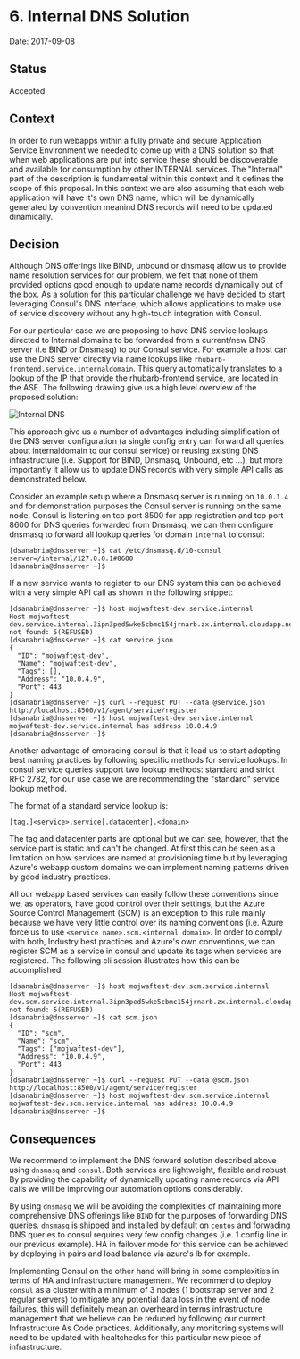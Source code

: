 # 6. Internal DNS Solution
Date: 2017-09-08

## Status 
Accepted

## Context 

In order to run webapps within a fully private and secure Application Service Environment we needed to come up with a DNS solution so that when web applications are put into service these should be discoverable and available for consumption by other INTERNAL services. The "Internal" part of the description is fundamental within this context and it defines the scope of this proposal. In this context we are also assuming that each web application will have it's own DNS name, which will be dynamically generated by convention meanind DNS records will need to be updated dinamically.

## Decision 

Although DNS offerings like BIND, unbound or dnsmasq allow us to provide name resolution services for our problem, we felt that none of them provided options good enough to update name records dynamically out of the box. As a solution for this particular challenge we have decided to start leveraging Consul's DNS interface, which allows applications to make use of service discovery without any high-touch integration with Consul.

For our particular case we are proposing to have DNS service lookups directed to Internal domains to be forwarded from a current/new DNS server (i.e BIND or Dnsmasq) to our Consul service. For example a host can use the DNS server directly via name lookups like `rhubarb-frontend.service.internaldomain`. This query automatically translates to a lookup of the IP that provide the rhubarb-frontend service, are located in the <internal domain> ASE. The following drawing give us a high level overview of the proposed solution:

![Internal DNS](../../img/internal-dns-proposal.png)

This approach give us a number of advantages including simplification of the DNS server configuration (a single config entry can forward all queries about internaldomain to our consul service) or reusing existing DNS infrastructure (i.e. Support for BIND, Dnsmasq, Unbound, etc ...), but more importantly it allow us to update DNS records with very simple API calls as demonstrated below. 

Consider an example setup where a Dnsmasq server is running on `10.0.1.4` and for demonstration purposes the Consul server is running on the same node. Consul is listening on tcp port 8500 for app registration and tcp port 8600 for DNS queries forwarded from Dnsmasq, we can then configure dnsmasq to forward all lookup queries for domain `internal` to consul:

```code
[dsanabria@dnsserver ~]$ cat /etc/dnsmasq.d/10-consul 
server=/internal/127.0.0.1#8600
[dsanabria@dnsserver ~]$
```

If a new service wants to register to our DNS system this can be achieved with a very simple API call as shown in the following snippet:

```code
[dsanabria@dnsserver ~]$ host mojwaftest-dev.service.internal
Host mojwaftest-dev.service.internal.3ipn3ped5wke5cbmc154jrnarb.zx.internal.cloudapp.net not found: 5(REFUSED)
[dsanabria@dnsserver ~]$ cat service.json 
{
  "ID": "mojwaftest-dev",
  "Name": "mojwaftest-dev",
  "Tags": [],
  "Address": "10.0.4.9",
  "Port": 443
}
[dsanabria@dnsserver ~]$ curl --request PUT --data @service.json http://localhost:8500/v1/agent/service/register
[dsanabria@dnsserver ~]$ host mojwaftest-dev.service.internal
mojwaftest-dev.service.internal has address 10.0.4.9
[dsanabria@dnsserver ~]$
```

Another advantage of embracing consul is that it lead us to start adopting best naming practices by following specific methods for service lookups. In consul service queries support two lookup methods: standard and strict RFC 2782, for our use case we are recommending the "standard" service lookup method.

The format of a standard service lookup is:

```code
[tag.]<service>.service[.datacenter].<domain>
```

The tag and datacenter parts are optional but we can see, however, that the service part is static and can't be changed. At first this can be seen as a limitation on how services are named at provisioning time but by leveraging Azure's webapp custom domains we can implement naming patterns driven by good industry practices.

All our webapp based services can easily follow these conventions since we, as operators, have good control over their settings, but the Azure Source Control Management (SCM) is an exception to this rule mainly because we have very little control over its naming conventions (i.e. Azure force us to use `<service name>.scm.<internal domain>`. In order to comply with both, Industry best practices and Azure's own conventions, we can register SCM as a service in consul and update its tags when services are registered. The following cli session illustrates how this can be accomplished:

```code
[dsanabria@dnsserver ~]$ host mojwaftest-dev.scm.service.internal
Host mojwaftest-dev.scm.service.internal.3ipn3ped5wke5cbmc154jrnarb.zx.internal.cloudapp.net not found: 5(REFUSED)
[dsanabria@dnsserver ~]$ cat scm.json 
{
  "ID": "scm",
  "Name": "scm",
  "Tags": ["mojwaftest-dev"],
  "Address": "10.0.4.9",
  "Port": 443
}
[dsanabria@dnsserver ~]$ curl --request PUT --data @scm.json http://localhost:8500/v1/agent/service/register
[dsanabria@dnsserver ~]$ host mojwaftest-dev.scm.service.internal
mojwaftest-dev.scm.service.internal has address 10.0.4.9
[dsanabria@dnsserver ~]$
```

## Consequences

We recommend to implement the DNS forward solution described above using `dnsmasq` and `consul`. Both services are lightweight, flexible and robust. By providing the capability of dynamically updating name records via API calls we will be improving our automation options considerably.

By using `dnsmasq` we will be avoiding the complexities of maintaining more comprehensive DNS offerings like `BIND` for the purposes of forwarding DNS queries. `dnsmasq` is shipped and installed by default on `centos` and forwading DNS queries to consul requires very few config changes (i.e. 1 config line in our previous example). HA in failover mode for this service can be achieved by deploying in pairs and load balance via azure's lb for example.

Implementing Consul on the other hand will bring in some complexities in terms of HA and infrastructure management. We recommend to deploy `consul` as a cluster with a minimum of 3 nodes (1 bootstrap server and 2 regular servers) to mitigate any potential data loss in the event of node failures, this will definitely mean an overheard in terms infrastructure management that we believe can be reduced by following our current Infrastructure As Code practices. Additionally, any monitoring systems will need to be updated with healtchecks for this particular new piece of infrastructure.
